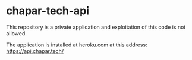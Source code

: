 # chapar-tech-api

This repository is a private application and exploitation of this code is not allowed.

The application is installed at heroku.com at this address: https://api.chapar.tech/